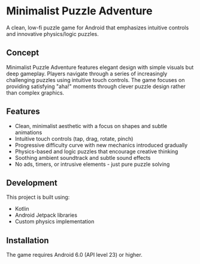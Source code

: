 # Minimalist Puzzle Adventure

A clean, low-fi puzzle game for Android that emphasizes intuitive controls and innovative physics/logic puzzles.

## Concept

Minimalist Puzzle Adventure features elegant design with simple visuals but deep gameplay. Players navigate through a series of increasingly challenging puzzles using intuitive touch controls. The game focuses on providing satisfying "aha!" moments through clever puzzle design rather than complex graphics.

## Features

- Clean, minimalist aesthetic with a focus on shapes and subtle animations
- Intuitive touch controls (tap, drag, rotate, pinch)
- Progressive difficulty curve with new mechanics introduced gradually
- Physics-based and logic puzzles that encourage creative thinking
- Soothing ambient soundtrack and subtle sound effects
- No ads, timers, or intrusive elements - just pure puzzle solving

## Development

This project is built using:
- Kotlin
- Android Jetpack libraries
- Custom physics implementation

## Installation

The game requires Android 6.0 (API level 23) or higher. 